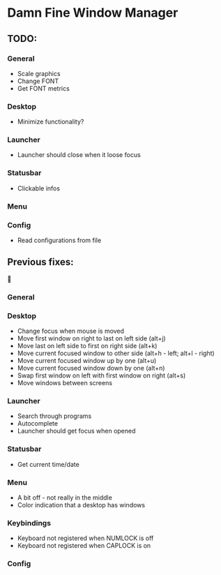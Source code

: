 # Damn Fine Window Manager

## TODO:
### General
* Scale graphics
* Change FONT
* Get FONT metrics

### Desktop
* Minimize functionality?


### Launcher
* Launcher should close when it loose focus

### Statusbar
* Clickable infos

### Menu

### Config
* Read configurations from file

## Previous fixes:

:100:

### General

### Desktop
* Change focus when mouse is moved
* Move first window on right to last on left side (alt+j)
* Move last on left side to first on right side (alt+k)
* Move current focused window to other side (alt+h - left; alt+l - right)
* Move current focused window up by one (alt+u)
* Move current focused window down by one (alt+n)
* Swap first window on left with first window on right (alt+s)
* Move windows between screens

### Launcher
* Search through programs
* Autocomplete
* Launcher should get focus when opened

### Statusbar
* Get current time/date

### Menu
* A bit off - not really in the middle
* Color indication that a desktop has windows

### Keybindings
* Keyboard not registered when NUMLOCK is off
* Keyboard not registered when CAPLOCK is on

### Config
